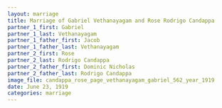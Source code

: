 ```yaml
---
layout: marriage
title: Marriage of Gabriel Vethanayagam and Rose Rodrigo Candappa
partner_1_first: Gabriel
partner_1_last: Vethanayagam
partner_1_father_first: Jacob
partner_1_father_last: Vethanayagam
partner_2_first: Rose
partner_2_last: Rodrigo Candappa
partner_2_father_first: Dominic Nicholas
partner_2_father_last: Rodrigo Candappa
image_file: candappa_rose_page_vethanayagam_gabriel_562_year_1919
date: June 23, 1919
categories: marriage
---
```


